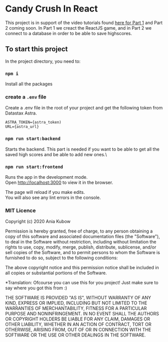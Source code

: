 # Candy Crush In React

This project is in support of the video tutorials found [here for Part 1](https://www.youtube.com/watch?v=PBrEq9Wd6_U) and Part 2 coming soon. In Part 1 we creact the ReactJS game, and in Part 2 we connect to a database in order to be able to save highscores.

## To start this project

In the project directory, you need to:

### `npm i `

Install all the packages

### create a `.env` file

Create a .env file in the root of your project and get the following token from Datastax Astra.

```
ASTRA_TOKEN={astra_token)
URL={astra_url}
```

### `npm run start:backend `

Starts the backend. This part is needed if you want to be able to get all the saved high scores and be able to add new ones.\

### `npm run start:frontend `

Runs the app in the development mode.\
Open [http://localhost:3000](http://localhost:3000) to view it in the browser.

The page will reload if you make edits.\
You will also see any lint errors in the console.


### MIT Licence

Copyright (c) 2020 Ania Kubow

Permission is hereby granted, free of charge, to any person obtaining a copy of this software and associated documentation files (the "Software"), to deal in the Software without restriction, including without limitation the rights to use, copy, modify, merge, publish, distribute, sublicense, and/or sell copies of the Software, and to permit persons to whom the Software is furnished to do so, subject to the following conditions:

The above copyright notice and this permission notice shall be included in all copies or substantial portions of the Software.

*Translation: Ofcourse you can use this for you project! Just make sure to say where you got this from :)

THE SOFTWARE IS PROVIDED "AS IS", WITHOUT WARRANTY OF ANY KIND, EXPRESS OR IMPLIED, INCLUDING BUT NOT LIMITED TO THE WARRANTIES OF MERCHANTABILITY, FITNESS FOR A PARTICULAR PURPOSE AND NONINFRINGEMENT. IN NO EVENT SHALL THE AUTHORS OR COPYRIGHT HOLDERS BE LIABLE FOR ANY CLAIM, DAMAGES OR OTHER LIABILITY, WHETHER IN AN ACTION OF CONTRACT, TORT OR OTHERWISE, ARISING FROM, OUT OF OR IN CONNECTION WITH THE SOFTWARE OR THE USE OR OTHER DEALINGS IN THE SOFTWARE.
